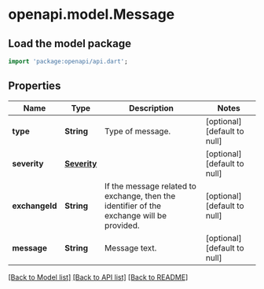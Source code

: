 # openapi.model.Message

## Load the model package
```dart
import 'package:openapi/api.dart';
```

## Properties
Name | Type | Description | Notes
------------ | ------------- | ------------- | -------------
**type** | **String** | Type of message. | [optional] [default to null]
**severity** | [**Severity**](Severity.md) |  | [optional] [default to null]
**exchangeId** | **String** | If the message related to exchange, then the identifier of the exchange will be provided. | [optional] [default to null]
**message** | **String** | Message text. | [optional] [default to null]

[[Back to Model list]](../README.md#documentation-for-models) [[Back to API list]](../README.md#documentation-for-api-endpoints) [[Back to README]](../README.md)


